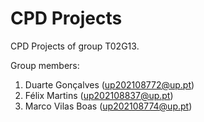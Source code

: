 # CPD Projects

CPD Projects of group T02G13.

Group members:

1. Duarte Gonçalves (up202108772@up.pt)
2. Félix Martins (up202108837@up.pt)
3. Marco Vilas Boas (up202108774@up.pt)
